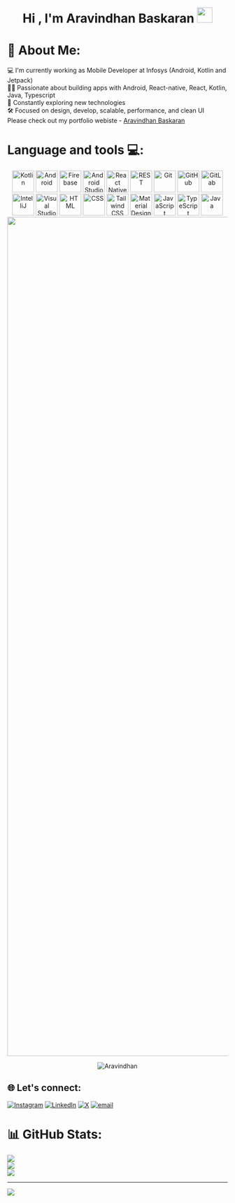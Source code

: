 <h1 align="center">Hi , I'm Aravindhan Baskaran <img src="https://media.giphy.com/media/hvRJCLFzcasrR4ia7z/giphy.gif" width="35"></h1>

# 💫 About Me:
💻 I'm currently working as Mobile Developer at Infosys (Android, Kotlin and Jetpack)<br>👨‍💻 Passionate about building apps with Android, React-native, React, Kotlin, Java, Typescript <br>🧠 Constantly exploring new technologies<br>🛠️ Focused on design, develop, scalable, performance, and clean UI <br> Please check out my portfolio webiste - [Aravindhan Baskaran](https://aravindhan2612.github.io/ab-portfolio/) 


# Language and tools 💻:
<div align="center">
	<img width="50" src="https://raw.githubusercontent.com/marwin1991/profile-technology-icons/refs/heads/main/icons/kotlin.png" alt="Kotlin" title="Kotlin"/>
	<img width="50" src="https://raw.githubusercontent.com/marwin1991/profile-technology-icons/refs/heads/main/icons/android.png" alt="Android" title="Android"/>
	<img width="50" src="https://raw.githubusercontent.com/marwin1991/profile-technology-icons/refs/heads/main/icons/firebase.png" alt="Firebase" title="Firebase"/>
	<img width="50" src="https://raw.githubusercontent.com/marwin1991/profile-technology-icons/refs/heads/main/icons/android_studio.png" alt="Android Studio" title="Android Studio"/>
	<img width="50" src="https://raw.githubusercontent.com/marwin1991/profile-technology-icons/refs/heads/main/icons/react.png" alt="React Native" title="React Native"/>
	<img width="50" src="https://raw.githubusercontent.com/marwin1991/profile-technology-icons/refs/heads/main/icons/rest.png" alt="REST" title="REST"/>
	<img width="50" src="https://raw.githubusercontent.com/marwin1991/profile-technology-icons/refs/heads/main/icons/git.png" alt="Git" title="Git"/>
	<img width="50" src="https://raw.githubusercontent.com/marwin1991/profile-technology-icons/refs/heads/main/icons/github.png" alt="GitHub" title="GitHub"/>
	<img width="50" src="https://raw.githubusercontent.com/marwin1991/profile-technology-icons/refs/heads/main/icons/gitlab.png" alt="GitLab" title="GitLab"/>
	<img width="50" src="https://raw.githubusercontent.com/marwin1991/profile-technology-icons/refs/heads/main/icons/intellij.png" alt="IntelliJ" title="IntelliJ"/>
	<img width="50" src="https://raw.githubusercontent.com/marwin1991/profile-technology-icons/refs/heads/main/icons/visual_studio_code.png" alt="Visual Studio Code" title="Visual Studio Code"/>
	<img width="50" src="https://raw.githubusercontent.com/marwin1991/profile-technology-icons/refs/heads/main/icons/html.png" alt="HTML" title="HTML"/>
	<img width="50" src="https://raw.githubusercontent.com/marwin1991/profile-technology-icons/refs/heads/main/icons/css.png" alt="CSS" title="CSS"/>
	<img width="50" src="https://raw.githubusercontent.com/marwin1991/profile-technology-icons/refs/heads/main/icons/tailwind_css.png" alt="Tailwind CSS" title="Tailwind CSS"/>
	<img width="50" src="https://raw.githubusercontent.com/marwin1991/profile-technology-icons/refs/heads/main/icons/material_design.png" alt="Material Design" title="Material Design"/>
	<img width="50" src="https://raw.githubusercontent.com/marwin1991/profile-technology-icons/refs/heads/main/icons/javascript.png" alt="JavaScript" title="JavaScript"/>
	<img width="50" src="https://raw.githubusercontent.com/marwin1991/profile-technology-icons/refs/heads/main/icons/typescript.png" alt="TypeScript" title="TypeScript"/>
	  <img width="50" src="https://raw.githubusercontent.com/marwin1991/profile-technology-icons/refs/heads/main/icons/java.png" alt="Java" title="Java"/>
</div>

<img src="https://www.animatedimages.org/data/media/562/animated-line-image-0184.gif" width="1920" />


<p align="center"> <img src="https://komarev.com/ghpvc/?username=aravindhan2612&label=Profile%20views&color=0e75b6&style=flat" alt="Aravindhan" /> </p>

## 🌐 Let's connect:
[![Instagram](https://img.shields.io/badge/Instagram-%23E4405F.svg?logo=Instagram&logoColor=white)](https://instagram.com/i_am_ns_boy) [![LinkedIn](https://img.shields.io/badge/LinkedIn-%230077B5.svg?logo=linkedin&logoColor=white)](https://linkedin.com/in/araaravindhan-baskaran-mobile-developer) [![X](https://img.shields.io/badge/X-black.svg?logo=X&logoColor=white)](https://x.com/Aravindhan2612) [![email](https://img.shields.io/badge/Email-D14836?logo=gmail&logoColor=white)](mailto:aravindhan2612@gmail.com) 


# 📊 GitHub Stats:
![](https://github-readme-stats.vercel.app/api?username=aravindhan2612&theme=react&hide_border=false&include_all_commits=true&count_private=true)<br/>
![](https://nirzak-streak-stats.vercel.app/?user=aravindhan2612&theme=react&hide_border=false)<br/>
![](https://github-readme-stats.vercel.app/api/top-langs/?username=aravindhan2612&theme=react&hide_border=false&include_all_commits=true&count_private=true&layout=compact)


---
[![](https://visitcount.itsvg.in/api?id=aravindhan2612&icon=0&color=0)](https://visitcount.itsvg.in)

<!-- Proudly created with GPRM ( https://gprm.itsvg.in ) -->
